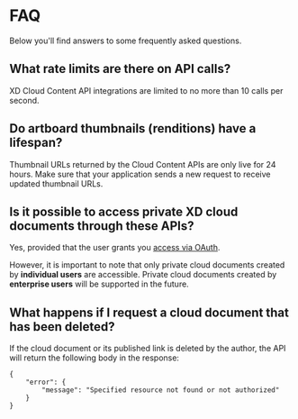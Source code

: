# FAQ

Below you'll find answers to some frequently asked questions.

## What rate limits are there on API calls?

XD Cloud Content API integrations are limited to no more than 10 calls per second. 


## Do artboard thumbnails (renditions) have a lifespan?

Thumbnail URLs returned by the Cloud Content APIs are only live for 24 hours. Make sure that your application sends a new request to receive updated thumbnail URLs.


## Is it possible to access private XD cloud documents through these APIs?

Yes, provided that the user grants you [access via OAuth](../tutorials/quick-start.md#1-decide-whether-your-app-will-access-private-cloud-docs-or-not).

However, it is important to note that only private cloud documents created by **individual users** are accessible. Private cloud documents created by **enterprise users** will be supported in the future.

## What happens if I request a cloud document that has been deleted?

If the cloud document or its published link is deleted by the author, the API will return the following body in the response:

```
{
    "error": {
        "message": "Specified resource not found or not authorized"
    }
}
```